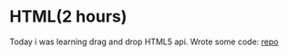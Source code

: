 # HTML(2 hours)

Today i was learning drag and drop HTML5 api.
Wrote some code: [repo](https://github.com/alexvyber/js_html_APIs)

